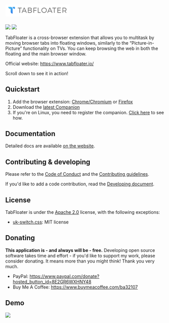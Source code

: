 # <img src="resources/design/Logo.svg" width="40%">
[<img src="https://img.shields.io/chrome-web-store/v/iojgbjjdoanmhcmmihbapiejfbbadhjd">](#)
[<img src="https://img.shields.io/amo/v/tabfloater@tabfloater.io">](#)

TabFloater is a cross-browser extension that allows you to multitask by moving browser tabs into floating windows, similarly to the “Picture-in-Picture” functionality on TVs. You can keep browsing the web in both the floating and the main browser window.

Official website: https://www.tabfloater.io/

Scroll down to see it in action!

## Quickstart

 1. Add the browser extension: [Chrome/Chromium](#) or [Firefox](#)
 1. Download the [latest Companion](https://github.com/tabfloater/tabfloater/releases/latest)
 1. If you're on Linux, you need to register the companion. [Click here](https://www.tabfloater.io/documentation#how-do-i-set-up-the-companion-on-linux) to see how.

## Documentation

Detailed docs are available [on the website](https://www.tabfloater.io/documentation).

## Contributing & developing

Please refer to the [Code of Conduct](docs/CODE_OF_CONDUCT.md) and the [Contributing guidelines](docs/CONTRIBUTING.md).

If you'd like to add a code contribution, read the [Developing document](docs/DEVELOPING.md).

## License

TabFloater is under the [Apache 2.0](https://github.com/tabfloater/tabfloater/blob/master/LICENSE) license, with the following exceptions:
 * [uk-switch.css](https://github.com/tabfloater/tabfloater/blob/master/extension/src/css/uk-switch.css): MIT license

## Donating

**This application is - and always will be - free.** Developing open source software takes time and effort - if you'd like to support my work, please consider donating. It means more than you might think! Thank you very much.

 * PayPal: https://www.paypal.com/donate?hosted_button_id=8E2GR6WXHNY48
 * Buy Me A Coffee: https://www.buymeacoffee.com/ba32107

## Demo

<img src="resources/images/demo.gif">
